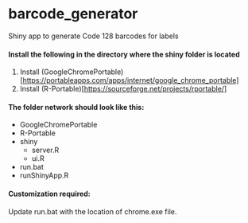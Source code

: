 # barcode_generator
Shiny app to generate Code 128 barcodes for labels

#### Install the following in the directory where the shiny folder is located
1. Install (GoogleChromePortable)[https://portableapps.com/apps/internet/google_chrome_portable]
2. Install (R-Portable)[https://sourceforge.net/projects/rportable/]

#### The folder network should look like this:
+ GoogleChromePortable
+ R-Portable
+ shiny
    - server.R
    - ui.R
+ run.bat
+ runShinyApp.R

#### Customization required:
Update run.bat with the location of chrome.exe file.
